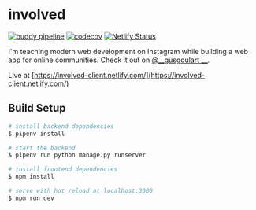 # involved

[![buddy pipeline](https://app.buddy.works/goulart/involved/pipelines/pipeline/190701/badge.svg?token=0035ead190556e73db03b82d6069781f3093eb948867a08b08149abea8f12a7f "buddy pipeline")](https://app.buddy.works/goulart/involved/pipelines/pipeline/190701)
[![codecov](https://codecov.io/gh/augustogoulart/involved/branch/master/graph/badge.svg)](https://codecov.io/gh/augustogoulart/involved)
[![Netlify Status](https://api.netlify.com/api/v1/badges/d00e9e85-4d36-4666-962f-b4df356bd639/deploy-status)](https://app.netlify.com/sites/involved-client/deploys)



I'm teaching modern web development on Instagram while building a web app for online communities. Check it out on [@__gusgoulart __](https://www.instagram.com/__gusgoulart__/).

Live at [https://involved-client.netlify.com/](https://involved-client.netlify.com/)



## Build Setup

``` bash
# install backend dependencies
$ pipenv install

# start the backend
$ pipenv run python manage.py runserver

# install frontend dependencies
$ npm install

# serve with hot reload at localhost:3000
$ npm run dev
```
